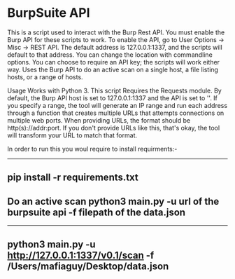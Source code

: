 # BurpSuite API
This is a script used to interact with the Burp Rest API. You must enable the Burp API for these scripts to work. To enable the API, go to User Options -> Misc -> REST API. The default address is 127.0.0.1:1337, and the scripts will default to that address. You can change the location with commandline options. You can choose to require an API key; the scripts will work either way. 
Uses the Burp API to do an active scan on a single host, a file listing hosts, or a range of hosts.

Usage
Works with Python 3. This script Requires the Requests module. By default, the Burp API host is set to 127.0.0.1:1337 and the API is set to ''. If you specify a range, the tool will generate an IP range and run each address through a function that creates multiple URLs that attempts connections on multiple web ports. When providing URLs, the format should be http(s)://addr:port. If you don't provide URLs like this, that's okay, the tool will transform your URL to match that format. 

In order to run this you woul require to install requirments:-

------------
pip install -r requirements.txt
------------
Do an active scan
python3 main.py -u url of the burpsuite api -f filepath of the data.json
------------ 
--------
python3 main.py -u http://127.0.0.1:1337/v0.1/scan -f /Users/mafiaguy/Desktop/data.json
--------
